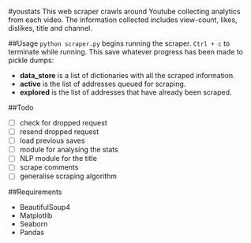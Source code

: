 #youstats
This web scraper crawls around Youtube collecting analytics from each video.
The information collected includes view-count, likes, dislikes, title and
channel.

##Usage
`python scraper.py` begins running the scraper. `Ctrl + c` to terminate while
running. This save whatever progress has been made to pickle dumps:
- **data_store** is a list of dictionaries with all the scraped information.
- **active** is the list of addresses queued for scraping.
- **explored** is the list of addresses that have already been scraped.

##Todo
- [ ] check for dropped request
- [ ] resend dropped request
- [ ] load previous saves
- [ ] module for analysing the stats
- [ ] NLP module for the title
- [ ] scrape comments
- [ ] generalise scraping algorithm

##Requirements
- BeautifulSoup4
- Matplotlib
- Seaborn
- Pandas
